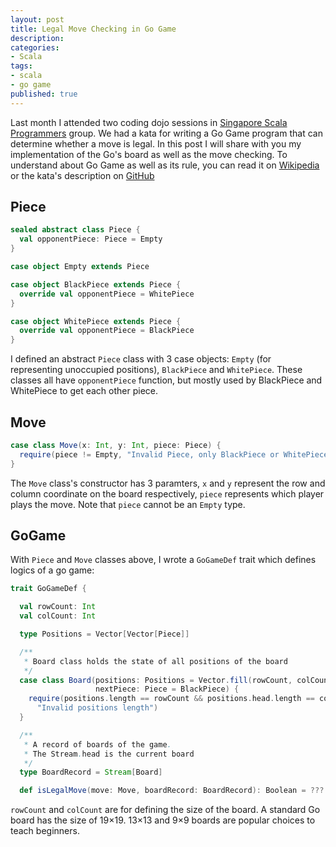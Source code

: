 ```yaml
---
layout: post
title: Legal Move Checking in Go Game
description:
categories:
- Scala
tags:
- scala
- go game
published: true
---
```


Last month I attended two coding dojo sessions in
[Singapore Scala Programmers](http://www.meetup.com/Singapore-Scala-Programmers)
group. We had a kata for writing a Go Game program that can determine whether a
move is legal. In this post I will share with you my implementation of the Go's
board as well as the move checking. To understand about Go Game as well as its
rule, you can read it on [Wikipedia](http://en.wikipedia.org/wiki/Go_(game)) or
the kata's description on [GitHub](https://github.com/luugiathuy)

## Piece

```scala
sealed abstract class Piece {
  val opponentPiece: Piece = Empty
}

case object Empty extends Piece

case object BlackPiece extends Piece {
  override val opponentPiece = WhitePiece
}

case object WhitePiece extends Piece {
  override val opponentPiece = BlackPiece
}
```

I defined an abstract `Piece` class with 3 case objects: `Empty` (for
representing unoccupied positions), `BlackPiece` and `WhitePiece`. These classes
all have `opponentPiece` function, but mostly used by BlackPiece and WhitePiece
to get each other piece.

## Move

```scala
case class Move(x: Int, y: Int, piece: Piece) {
  require(piece != Empty, "Invalid Piece, only BlackPiece or WhitePiece")
}
```

The `Move` class's constructor has 3 paramters, `x` and `y` represent the
row and column coordinate on the board respectively, `piece` represents which
player plays the move. Note that `piece` cannot be an `Empty` type.

## GoGame

With `Piece` and `Move` classes above, I wrote a `GoGameDef` trait which defines
logics of a go game:

```scala
trait GoGameDef {

  val rowCount: Int
  val colCount: Int

  type Positions = Vector[Vector[Piece]]

  /**
   * Board class holds the state of all positions of the board
   */
  case class Board(positions: Positions = Vector.fill(rowCount, colCount)(Empty),
                   nextPiece: Piece = BlackPiece) {
    require(positions.length == rowCount && positions.head.length == colCount,
      "Invalid positions length")
  }

  /**
   * A record of boards of the game.
   * The Stream.head is the current board
   */
  type BoardRecord = Stream[Board]

  def isLegalMove(move: Move, boardRecord: BoardRecord): Boolean = ???
```

`rowCount` and `colCount` are for defining the size of the board. A standard Go
board has the size of 19&times;19. 13&times;13 and 9&times;9 boards are popular choices to teach beginners.


